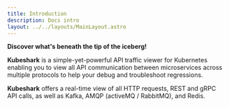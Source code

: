 ```yaml
---
title: Introduction
description: Docs intro
layout: ../../layouts/MainLayout.astro
---
```


**Discover what's beneath the tip of the iceberg!**

**Kubeshark** is a simple-yet-powerful API traffic viewer for Kubernetes enabling you to view all API communication between microservices across multiple protocols to help your debug and troubleshoot regressions.

**Kubeshark** offers a real-time view of all HTTP requests, REST and gRPC API calls, as well as Kafka, AMQP (activeMQ / RabbitMQ), and Redis.
